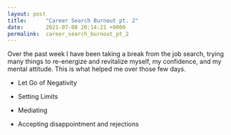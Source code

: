 ```yaml
---
layout: post
title:      "Career Search Burnout pt. 2"
date:       2021-07-08 20:14:21 +0000
permalink:  career_search_burnout_pt_2
---
```



Over the past week I have been taking a break from the job search, trying many things to re-energize and revitalize myself, my confidence, and my mental attitude. This is what helped me over those few days. 

* Let Go of Negativity

* Setting Limits 
* Mediating
* Accepting disappointment and rejections
